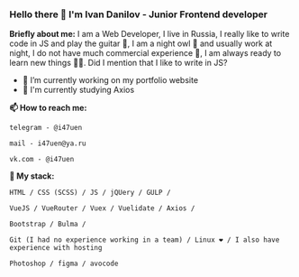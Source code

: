 ### Hello there 👋 I'm Ivan Danilov - Junior Frontend developer
**Briefly about me:** I am a Web Developer, I live in Russia, I really like to write code in JS and play the guitar 🎸, I am a night owl 🦉 and usually work at night, I do not have much commercial experience 💼, I am always ready to learn new things 🏃‍♂️. 
Did I mention that I like to write in JS?


- 🔭 I’m currently working on my portfolio website
- 🌱 I'm currently studying Axios

**📫 How to reach me:** 
```
telegram - @i47uen
```
```
mail - i47uen@ya.ru
```
```
vk.com - @i47uen
```

**👊 My stack:**
```
HTML / CSS (SCSS) / JS / jQUery / GULP /
```
```
VueJS / VueRouter / Vuex / Vuelidate / Axios / 
```
```
Bootstrap / Bulma /
```
```
Git (I had no experience working in a team) / Linux ❤️ / I also have experience with hosting
```
```
Photoshop / figma / avocode
```

